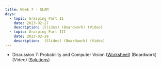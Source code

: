 ```yaml
---
title: Week 7 - SLAM
days:
  - topic: Grasping Part II
    date: 2023-02-27
    description: (Slides) (Boardwork) (Video) 
  - topic: Grasping Part III
    date: 2023-02-29
    description:  (Slides) (Boardwork) (Video)
---
```


- Discussion 7: Probability and Computer Vision ([Worksheet](https://ucb-ee106.github.io/106b-sp24site/assets/disc/disc7_prob_cv.pdf)) (Boardwork) (Video) ([Solutions](https://ucb-ee106.github.io/106b-sp24site/assets/disc/disc7_sols.pdf))


<a id="Week8"></a>
